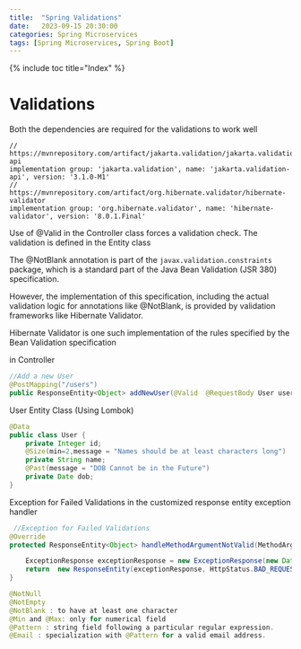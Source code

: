 ```yaml
---
title:  "Spring Validations"
date:   2023-09-15 20:30:00
categories: Spring Microservices
tags: [Spring Microservices, Spring Boot]
---
```

{% include toc title="Index" %}


# Validations

Both the dependencies are required for the validations to work well
```shell
// https://mvnrepository.com/artifact/jakarta.validation/jakarta.validation-api
implementation group: 'jakarta.validation', name: 'jakarta.validation-api', version: '3.1.0-M1'
// https://mvnrepository.com/artifact/org.hibernate.validator/hibernate-validator
implementation group: 'org.hibernate.validator', name: 'hibernate-validator', version: '8.0.1.Final'
```

Use of @Valid in the Controller class forces a validation check. The validation is defined in the Entity class

The @NotBlank annotation is part of the `javax.validation.constraints` package, 
which is a standard part of the Java Bean Validation (JSR 380) specification. 

However, the implementation of this specification, including the actual validation logic for annotations 
like @NotBlank, is provided by validation frameworks like Hibernate Validator.

Hibernate Validator is one such implementation of the rules specified by the Bean Validation specification 


in Controller
```java
//Add a new User
@PostMapping("/users")
public ResponseEntity<Object> addNewUser(@Valid  @RequestBody User user){
```

User Entity Class (Using Lombok)
```java
@Data
public class User {
	private Integer id;
	@Size(min=2,message = "Names should be at least characters long")
	private String name;
	@Past(message = "DOB Cannot be in the Future")
	private Date dob;
}
```

Exception for Failed Validations in the customized response entity exception handler
```java
 //Exception for Failed Validations
@Override
protected ResponseEntity<Object> handleMethodArgumentNotValid(MethodArgumentNotValidException ex, HttpHeaders headers, HttpStatus status, WebRequest request){

    ExceptionResponse exceptionResponse = new ExceptionResponse(new Date(), "Validation Failed", ex.getBindingResult().toString());
    return  new ResponseEntity(exceptionResponse, HttpStatus.BAD_REQUEST);
}
```

```java
@NotNull
@NotEmpty
@NotBlank : to have at least one character
@Min and @Max: only for numerical field
@Pattern : string field following a particular regular expression.
@Email : specialization with @Pattern for a valid email address.
```
